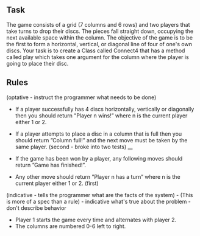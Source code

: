 ## Task
The game consists of a grid (7 columns and 6 rows) and two players that take turns to drop their discs. 
The pieces fall straight down, occupying the next available space within the column. 
The objective of the game is to be the first to form a horizontal, vertical, or diagonal line of four of one's own discs. 
Your task is to create a Class called Connect4 that has a method called play which takes one argument for the column where the player is going to place their disc. 

## Rules
(optative - instruct the programmer what needs to be done)
* If a player successfully has 4 discs horizontally, vertically or diagonally then you should return "Player n wins!” where n is the current player either 1 or 2.

* If a player attempts to place a disc in a column that is full then you should return ”Column full!” and the next move must be taken by the same player. (second - broke into two tests)
__
* If the game has been won by a player, any following moves should return ”Game has finished!”. 

* Any other move should return ”Player n has a turn” where n is the current player either 1 or 2. (first)

(indicative - tells the programmer what are the facts of the system) -  (This is more of a spec than a rule) - indicative what's true about the problem - don't describe behavior
* Player 1 starts the game every time and alternates with player 2.
* The columns are numbered 0-6 left to right.